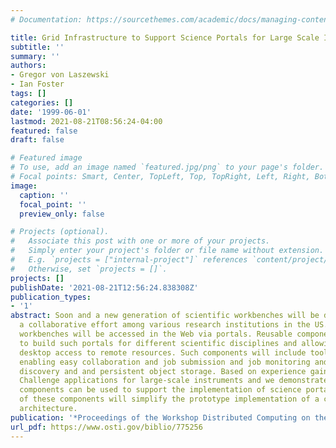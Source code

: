 ```yaml
---
# Documentation: https://sourcethemes.com/academic/docs/managing-content/

title: Grid Infrastructure to Support Science Portals for Large Scale Instruments
subtitle: ''
summary: ''
authors:
- Gregor von Laszewski
- Ian Foster
tags: []
categories: []
date: '1999-06-01'
lastmod: 2021-08-21T08:56:24-04:00
featured: false
draft: false

# Featured image
# To use, add an image named `featured.jpg/png` to your page's folder.
# Focal points: Smart, Center, TopLeft, Top, TopRight, Left, Right, BottomLeft, Bottom, BottomRight.
image:
  caption: ''
  focal_point: ''
  preview_only: false

# Projects (optional).
#   Associate this post with one or more of your projects.
#   Simply enter your project's folder or file name without extension.
#   E.g. `projects = ["internal-project"]` references `content/project/deep-learning/index.md`.
#   Otherwise, set `projects = []`.
projects: []
publishDate: '2021-08-21T12:56:24.838308Z'
publication_types:
- '1'
abstract: Soon and a new generation of scientific workbenches will be developed as
  a collaborative effort among various research institutions in the US. These scientific
  workbenches will be accessed in the Web via portals. Reusable components are needed
  to build such portals for different scientific disciplines and allowing uniform
  desktop access to remote resources. Such components will include tools and services
  enabling easy collaboration and job submission and job monitoring and component
  discovery and and persistent object storage. Based on experience gained from Grand
  Challenge applications for large-scale instruments and we demonstrate how Grid infrastructure
  components can be used to support the implementation of science portals. The availability
  of these components will simplify the prototype implementation of a common portal
  architecture.
publication: '*Proceedings of the Workshop Distributed Computing on the Web (DCW)*'
url_pdf: https://www.osti.gov/biblio/775256
---
```


